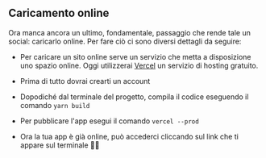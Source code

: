 ## Caricamento online 

Ora manca ancora un ultimo, fondamentale, passaggio che rende tale un social: caricarlo online.
Per fare ciò ci sono diversi dettagli da seguire:

- Per caricare un sito online serve un servizio che metta a disposizione uno spazio online. Oggi utilizzerai [Vercel](https://vercel.com) un servizio di hosting gratuito.
  
- Prima di tutto dovrai crearti un account
- Dopodiché dal terminale del progetto, compila il codice eseguendo il comando `yarn build`
- Per pubblicare l'app esegui il comando `vercel --prod`
- Ora la tua app è già online, può accederci cliccando sul link che ti appare sul terminale 🎉🎉
